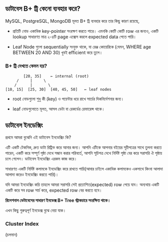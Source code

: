 ## ডাটাবেস B+ ট্রি কেনো ব্যবহার করে?

MySQL, PostgreSQL, MongoDB মূলত B+ ট্রি ব্যবহার করে তার কিছু কারণ রয়েছে,

- প্রতিটি নোড একাধিক key-pointer সংরক্ষণ করতে পারে। এমনকি কোটি কোটি row এর জন্যও, একটি lookup সাধারণত মাত্র ২-৪টি page এক্সেস করলে expected data পেতে পারি।

- Leaf Node গুলো sequentially সংযুক্ত থাকে, যা রেঞ্জ কোয়েরিকে (যেমন, WHERE age BETWEEN 20 AND 30) খুবই efficient করে তুলে।

### B+ ট্রি দেখতে কেমন হয়?

```
        [20, 35]    ← internal (root)
     /     |     \
    /      |       \
[10, 15]  [25, 30]  [40, 45, 50]   ← leaf nodes
```

- root নোডগুলো শুধু কী (key) ও পয়েন্টার ধরে রাখে সার্চের দিকনির্দেশনার জন্য।

- leaf নোডগুলোতে মূলত, আসল ডেটা বা রেকর্ডের রেফারেন্স থাকে।

## ডাটাবেস ইনডেক্সিং

প্রথমে আমরা বুঝেনি এই ডাটাবেস ইনডেক্সিং কি?

এটি একটি টেকনিক, দ্রুত ডাটা রিট্রিভ করে আনার জন্য। আপনি এটিকে আপনার বইয়ের সূচীপত্রের সাথে তুলনা করতে পারেন, একটি করে সম্পূর্ণ পৃষ্ঠা দেখে সন্ধান করার পরিবর্তে, আপনি সূচিপত্র দেখে নির্দিষ্ট পৃষ্ঠা বের করে সরাসরি ঐ পৃষ্ঠায় চলে গেলেন। ডাটাবেস ইনডেক্সিং এরকম কাজ করে।

সাধারণত একটি নির্দিষ্ট কলামকে ইনডেক্সিং করে রাখতে পারি(আবার চাইলে একাধিক কলামকেও একসাথে কিংবা আলাদা আলাদা করেও ইনডেক্সিং করতে পারি)।

যদি আমরা ইনডেক্সিং করি তাহলে আমরা সরাসরি সেই প্রত্যাশিত(expected) row পেয়ে যাব। অন্যথায় একটি একটি করে সব row সার্চ করে, expected row বের করতে হবে।

**রিলেশনাল ডেটাবেসের সাধারণ ইনডেক্স B+ Tree স্ট্রাকচারে সংরক্ষিত থাকে।**

এখন কিছু গুরুত্বপূর্ণ ইনডেক্স বুঝে নেয়া যাক।

### Cluster Index

(চলমান)
